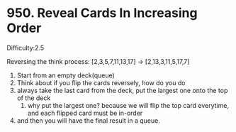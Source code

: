 # 950. Reveal Cards In Increasing Order

Difficulty:2.5

Reversing the think process:
[2,3,5,7,11,13,17] -> [2,13,3,11,5,17,7]

1. Start from an empty deck(queue)
2. Think about if you flip the cards reversely, how do you do
3. always take the last card from the deck, put the largest one onto the top of the deck
    1. why put the largest one? because we will flip the top card everytime, and each flipped card must be in-order
4. and then you will have the final result in a queue.
